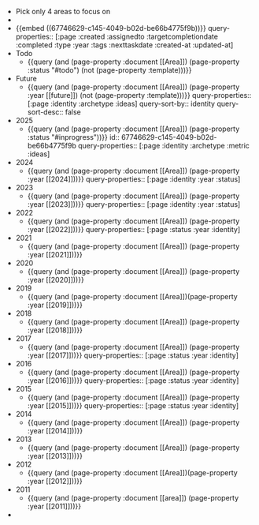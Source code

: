 - Pick only 4 areas to focus on
-
- {{embed ((67746629-c145-4049-b02d-be66b4775f9b))}}
  query-properties:: [:page :created :assignedto :targetcompletiondate :completed :type :year :tags :nexttaskdate :created-at :updated-at]
- Todo
	- {{query (and (page-property :document [[Area]]) (page-property :status "#todo") (not (page-property :template)))}}
- Future
	- {{query (and (page-property :document [[Area]]) (page-property :year [[future]]) (not (page-property :template)))}}
	  query-properties:: [:page :identity :archetype :ideas]
	  query-sort-by:: identity
	  query-sort-desc:: false
- 2025
	- {{query (and (page-property :document [[Area]]) (page-property :status "#inprogress"))}}
	  id:: 67746629-c145-4049-b02d-be66b4775f9b
	  query-properties:: [:page :identity :archetype :metric :ideas]
- 2024
	- {{query (and (page-property :document [[Area]]) (page-property :year [[2024]]))}}
	  query-properties:: [:page :identity :year :status]
- 2023
	- {{query (and (page-property :document [[Area]]) (page-property :year [[2023]]))}}
	  query-properties:: [:page :identity :year :status]
- 2022
	- {{query (and (page-property :document [[Area]]) (page-property :year [[2022]]))}}
	  query-properties:: [:page :status :year :identity]
- 2021
	- {{query (and (page-property :document [[Area]]) (page-property :year [[2021]]))}}
- 2020
	- {{query (and (page-property :document [[Area]]) (page-property :year [[2020]]))}}
- 2019
	- {{query (and (page-property :document [[Area]])(page-property :year [[2019]]))}}
- 2018
	- {{query (and (page-property :document [[Area]]) (page-property :year [[2018]]))}}
- 2017
	- {{query (and (page-property :document [[Area]]) (page-property :year [[2017]]))}}
	  query-properties:: [:page :status :year :identity]
- 2016
	- {{query (and (page-property :document [[Area]]) (page-property :year [[2016]]))}}
	  query-properties:: [:page :status :year :identity]
- 2015
	- {{query (and (page-property :document [[Area]]) (page-property :year [[2015]]))}}
	  query-properties:: [:page :status :year :identity]
- 2014
	- {{query (and (page-property :document [[Area]]) (page-property :year [[2014]]))}}
- 2013
	- {{query (and (page-property :document [[Area]]) (page-property :year [[2013]]))}}
- 2012
	- {{query (and (page-property :document [[Area]])(page-property :year [[2012]]))}}
- 2011
	- {{query (and (page-property :document [[area]]) (page-property :year [[2011]]))}}
-